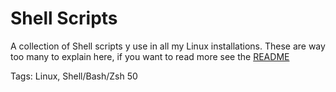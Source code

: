 # Shell Scripts

A collection of Shell scripts y use in all
my Linux installations.
These are way too many to explain here,
if you want to read more see the
[README](https://github.com/hhhhhhhhhn/shell_scripts#readme)

Tags: Linux, Shell/Bash/Zsh
50
